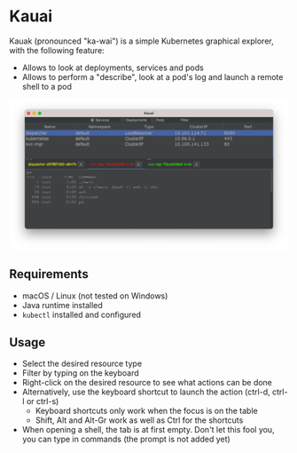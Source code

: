 # Kauai

Kauak (pronounced "ka-wai") is a simple Kubernetes graphical explorer, with the following feature:

- Allows to look at deployments, services and pods
- Allows to perform a "describe", look at a pod's log and launch a remote shell to a pod

![](screenshot.png)

## Requirements

- macOS / Linux (not tested on Windows)
- Java runtime installed
- `kubectl` installed and configured

## Usage

- Select the desired resource type
- Filter by typing on the keyboard
- Right-click on the desired resource to see what actions can be done
- Alternatively, use the keyboard shortcut to launch the action (ctrl-d, ctrl-l or ctrl-s)
  - Keyboard shortcuts only work when the focus is on the table
  - Shift, Alt and Alt-Gr work as well as Ctrl for the shortcuts
- When opening a shell, the tab is at first empty. Don't let this fool you, you can type in commands (the prompt is not added yet)
